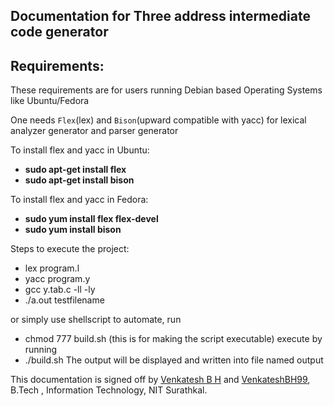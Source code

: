 ## Documentation for Three address intermediate code generator

## Requirements:

These requirements are for users running Debian based Operating Systems like Ubuntu/Fedora

One needs `Flex`(lex) and `Bison`(upward compatible with yacc) for lexical analyzer generator and parser generator

To install flex and yacc in Ubuntu:

* __sudo apt-get install flex__
* __sudo apt-get install bison__

To install flex and yacc in Fedora:

* __sudo yum install flex flex-devel__
* __sudo yum install bison__

Steps to execute the project:

* lex program.l
* yacc program.y
* gcc y.tab.c -ll -ly
* ./a.out testfilename

or simply use shellscript to automate, run 

* chmod 777 build.sh
(this is for making the script executable)
execute by running
* ./build.sh
The output will be displayed and written into file named output


This documentation is signed off by [Venkatesh B H](https://www.linkedin.com/in/venkatesh-b-h-052a17175/) and [VenkateshBH99](https://github.com/VenkateshBH99), B.Tech , Information Technology, NIT Surathkal.

